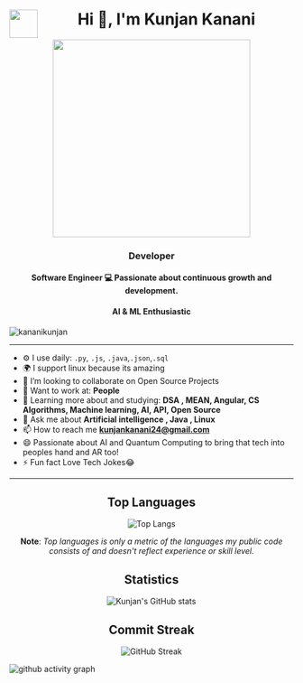 <h1 align="center"> <img align="left" src = "https://github.com/7oSkaaa/7oSkaaa/blob/main/Images/about_me.gif?raw=true" width = 50px>Hi 👋, I'm Kunjan Kanani </h1>

<div align="center">
<picture> <img align="center" src="https://github.com/7oSkaaa/7oSkaaa/blob/main/Images/Right_Side.gif?raw=true" width = 350px></picture>
</div>
<h3 align="center">Developer</h3>
<h4 align="center">Software Engineer 💻 Passionate about continuous growth and development.</h4>
<h4 align="center">AI & ML Enthusiastic</h4>

<p align="left"> <img src="https://komarev.com/ghpvc/?username=kunjankanani&label=Profile%20views&color=0e75b6&style=flat" alt="kananikunjan" /> </p>

---


- ⚙️ I use daily: `.py`, `.js`, `.java`,`.json`,`.sql`
- 🌍 I support linux because its amazing
- 👯 I’m looking to collaborate on Open Source Projects
- 💅 Want to work at: **People**
- 🌱 Learning more about and studying: **DSA , MEAN, Angular, CS Algorithms, Machine learning, AI, API, Open Source**
- 💬 Ask me about **Artificial intelligence , Java , Linux**
- 📫 How to reach me **kunjankanani24@gmail.com**
- 😄 Passionate about AI and Quantum Computing to bring that tech into peoples hand and AR too!
- ⚡ Fun fact Love Tech Jokes😂
---

<div align="center">

## Top Languages

![Top Langs](https://github-readme-stats.vercel.app/api/top-langs/?username=kunjankanani&layout=compact&theme=radical)

<b>Note</b>: *Top languages is only a metric of the languages my public code consists of and doesn't reflect experience or skill level.*

## Statistics

![Kunjan's GitHub stats](https://github-readme-stats.vercel.app/api?username=kunjankanani&show_icons=true&theme=radical)

## Commit Streak

![GitHub Streak](https://github-readme-streak-stats.herokuapp.com?user=kunjankanani&tshow_icons=true&theme=radical)
     
</div>

![github activity graph](https://github-readme-activity-graph.vercel.app/graph?username=kunjankanani&theme=nord)
